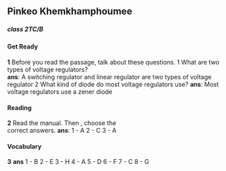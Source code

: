 ## Pinkeo Khemkhamphoumee
##### class 2TC/B



#### Get Ready
 **1**
 Before you read the passage, talk about these questions. 
1 What are two types of voltage regulators?  
**ans**: A switching regulator and linear regulator are two types of voltage regulator
2 What kind of diode do most voltage regulators use?
**ans**: Most voltage regulators use a zener diode

#### Reading
**2** Read the manual. Then , choose the  
correct answers.
**ans**:
1 - A
2 - C
3 - A

#### Vocabulary
**3**
**ans**
1 - B
2 - E
3 - H
4 - A
5 - D
6 - F
7 - C
8 - G


